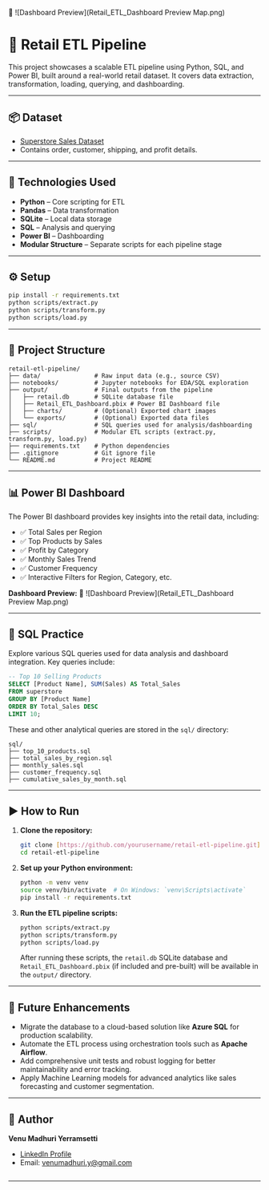 

📸 ![Dashboard Preview](Retail_ETL_Dashboard Preview Map.png)

# 🛒 Retail ETL Pipeline

This project showcases a scalable ETL pipeline using Python, SQL, and Power BI, built around a real-world retail dataset. It covers data extraction, transformation, loading, querying, and dashboarding.

---

## 📦 Dataset

- [Superstore Sales Dataset](https://www.kaggle.com/datasets/vivek468/superstore-dataset-final)
- Contains order, customer, shipping, and profit details.

---


## 🔧 Technologies Used

- **Python** – Core scripting for ETL
- **Pandas** – Data transformation
- **SQLite** – Local data storage
- **SQL** – Analysis and querying
- **Power BI** – Dashboarding
- **Modular Structure** – Separate scripts for each pipeline stage

---

## ⚙️ Setup

```bash
pip install -r requirements.txt
python scripts/extract.py
python scripts/transform.py
python scripts/load.py

````

-----


## 📁 Project Structure

```
retail-etl-pipeline/
├── data/               # Raw input data (e.g., source CSV)
├── notebooks/          # Jupyter notebooks for EDA/SQL exploration
├── output/             # Final outputs from the pipeline
│   ├── retail.db       # SQLite database file
│   ├── Retail_ETL_Dashboard.pbix # Power BI Dashboard file
│   ├── charts/         # (Optional) Exported chart images
│   └── exports/        # (Optional) Exported data files
├── sql/                # SQL queries used for analysis/dashboarding
├── scripts/            # Modular ETL scripts (extract.py, transform.py, load.py)
├── requirements.txt    # Python dependencies
├── .gitignore          # Git ignore file
└── README.md           # Project README
```

-----

## 📊 Power BI Dashboard

The Power BI dashboard provides key insights into the retail data, including:

  * ✅ Total Sales per Region
  * ✅ Top Products by Sales
  * ✅ Profit by Category
  * ✅ Monthly Sales Trend
  * ✅ Customer Frequency
  * ✅ Interactive Filters for Region, Category, etc.

**Dashboard Preview:** 📸 ![Dashboard Preview](Retail_ETL_Dashboard Preview Map.png)

-----

## 🧠 SQL Practice

Explore various SQL queries used for data analysis and dashboard integration. Key queries include:

```sql
-- Top 10 Selling Products
SELECT [Product Name], SUM(Sales) AS Total_Sales
FROM superstore
GROUP BY [Product Name]
ORDER BY Total_Sales DESC
LIMIT 10;
```

These and other analytical queries are stored in the `sql/` directory:

```
sql/
├── top_10_products.sql
├── total_sales_by_region.sql
├── monthly_sales.sql
├── customer_frequency.sql
├── cumulative_sales_by_month.sql
```

-----

## ▶️ How to Run

1.  **Clone the repository:**

    ```bash
    git clone [https://github.com/yourusername/retail-etl-pipeline.git](https://github.com/yourusername/retail-etl-pipeline.git)
    cd retail-etl-pipeline
    ```

2.  **Set up your Python environment:**

    ```bash
    python -m venv venv
    source venv/bin/activate  # On Windows: `venv\Scripts\activate`
    pip install -r requirements.txt
    ```

3.  **Run the ETL pipeline scripts:**

    ```bash
    python scripts/extract.py
    python scripts/transform.py
    python scripts/load.py
    ```

    After running these scripts, the `retail.db` SQLite database and `Retail_ETL_Dashboard.pbix` (if included and pre-built) will be available in the `output/` directory.

-----

## 🚀 Future Enhancements

  * Migrate the database to a cloud-based solution like **Azure SQL** for production scalability.
  * Automate the ETL process using orchestration tools such as **Apache Airflow**.
  * Add comprehensive unit tests and robust logging for better maintainability and error tracking.
  * Apply Machine Learning models for advanced analytics like sales forecasting and customer segmentation.

-----

## 🙋 Author

**Venu Madhuri Yerramsetti**

  * [LinkedIn Profile](https://www.linkedin.com/in/venu-madhuri-yerramsetti-349057aa)
  * Email: venumadhuri.y@gmail.com

<!-- end list -->

```
```


---

